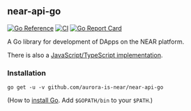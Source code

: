 ## near-api-go

[![Go
Reference](https://pkg.go.dev/badge/github.com/aurora-is-near/near-api-go.svg)](https://pkg.go.dev/github.com/aurora-is-near/near-api-go)
[![CI](https://github.com/aurora-is-near/near-api-go/actions/workflows/ci.yml/badge.svg)](https://github.com/aurora-is-near/near-api-go/actions/workflows/ci.yml)
[![Go Report
Card](https://goreportcard.com/badge/github.com/aurora-is-near/near-api-go)](https://goreportcard.com/report/github.com/aurora-is-near/near-api-go)

A Go library for development of DApps on the NEAR platform.

There is also a [JavaScript/TypeScript
implementation](https://github.com/near/near-api-js).

### Installation

    go get -u -v github.com/aurora-is-near/near-api-go

(How to [install Go](https://golang.org/doc/install). Add `$GOPATH/bin`
to your `$PATH`.)
